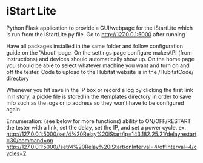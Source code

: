 # iStart Lite

Python Flask application to provide a GUI/webpage for the iStartLite which is run from the iStartLite.py file. Go to http://127.0.0.1:5000 after running

Have all packages installed in the same folder and follow configuration guide on the 'About' page. On the settings page configure makerAPI (from instructions) and devices should automatically show up. On the home page you should be able to select whatever machine you want and turn on and off the tester. Code to upload to the Hubitat website is in the /HubitatCode/ directory

Whenever you hit save in the IP box or record a log by clicking the first link in history, a pickle file is stored in the /templates directory in order to save info such
as the logs or ip address so they won't have to be configured again.

Ennumeration: (see below for more functions)
ability to ON/OFF/RESTART the tester with a link, set the delay, set the IP, and set a power cycle.
ex.
http://127.0.0.1:5000/set/4%20Relay%20iStart/ip=143.182.25.21/delayrestart=30/command=on
http://127.0.0.1:5000//set/4%20Relay%20iStart/onInterval=4/offInterval=4/cycles=2
